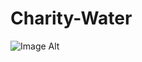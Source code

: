 # Charity-Water
![Image Alt](https://github.com/mariammahamat38/Charity-Water/blob/main/Screenshot%202025-06-15%20195441.png?raw=true)
